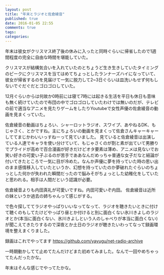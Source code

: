 ```yaml
---
layout: post
title: "年末とラジオと佐倉綾音"
published: true
date: 2016-01-05 22:55
comments: true
tags: 
categories: 
---
```


年末は彼女がクリスマス終了後の休みに入ったと同時ぐらいに帰省したので1週間程度の完全に自由な時間を堪能していた。

クリスマスが結構気合いを入れていたのとちょうど生き生きしていたタイミングのピークにクリスマスを当てはめてちょっとしたランナーズハイになっていて、彼女が帰省するのを見届けて一気に脱力して2~3日ぐらいは皿洗いもせず何もしないでぐだぐだとゴロゴロしていた。

12月ぐらいからは何故か0時前には寝て7時には起きる生活を平日も休日も意味も無く続けていたので布団の中でゴロゴロしていたわけでは無いのだが、テレビの前で適当なアニメを見たりゲームをしたりYoutubeで女性声優の佐倉綾音の動画を見まくっていた。

佐倉綾音の動画はちょろい、シャーロットラジオ、スワイプ、あやねるDK、もじゃさく、とかですね。主にちょろいの動画を見まくって佐倉さんキャーキャーしててまじかわいいっすねーって見ていました。
見ていると佐倉綾音は出演している人達でキャラを使い分けていて、もじゃさくのが割と素が出ていて男勝りでプライドが高めで百合漫画が好きだけどオタ要素は薄め、アニメは見ないでお笑い好きの可愛い子ぶるのが苦手でああなんだめっちゃ普通な女子だなと結論が付いてきたところで一気に目が冷めた。なんか声優に夢を持っていた時の思い出のまま感情移入していたというか、幻想を持っていたのか夢破れたぐらいのちょっとした何かが失われた瞬間だったので脳みそがちょっとした幼稚化をしていたと思われる。相手は人間だという認識が必要。

佐倉綾音よりも内田真礼が可愛いですね。内田可愛いぞ内田。
佐倉綾音は近所の妹というか過去の姉ちゃんって感じがする。

で色々探しててラジオやっぱりいいなってなって、ラジオを聴きたいときに付けて聴くのもしてたけどやっぱり昼とか付けると別に面白くない氷川きよしのラジオとか(本当に面白くない、氷川きよしという人のしゃべりが本当に面白くない)が聞こえてきたりするので深夜とか土日のラジオが聴きたいわってなって録画環境を整えまくりました。

録画はこれでやってます https://github.com/yayugu/net-radio-archive

一時期動かしてて止めてたんだけどまた初めてみました。なんで一回やめちゃってたんだったかな。

年末はそんな感じでやってたかな。
